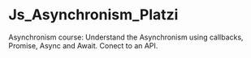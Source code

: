 # Js_Asynchronism_Platzi
Asynchronism course:
Understand the Asynchronism using callbacks, Promise, Async and Await.
Conect to an API.
